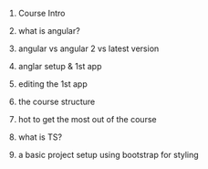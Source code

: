 1. Course Intro

2. what is angular?

3. angular vs angular 2 vs latest version

4. anglar setup & 1st app

5. editing the 1st app

6. the course structure

7. hot to get the most out of the course

8. what is TS?

9. a basic project setup using bootstrap for styling
